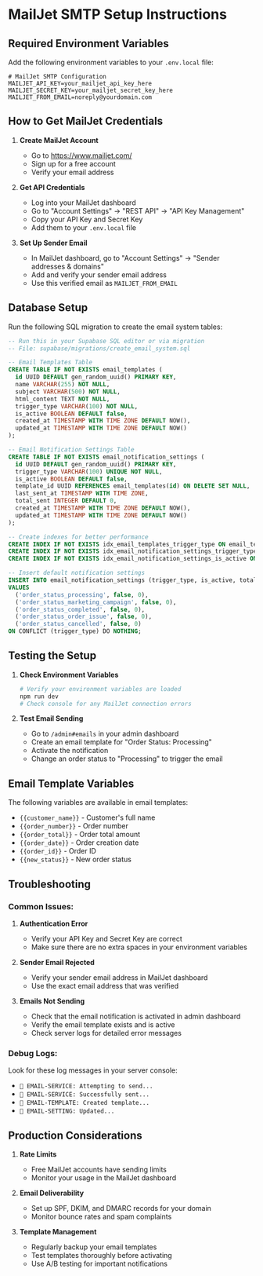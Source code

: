 # MailJet SMTP Setup Instructions

## Required Environment Variables

Add the following environment variables to your `.env.local` file:

```env
# MailJet SMTP Configuration
MAILJET_API_KEY=your_mailjet_api_key_here
MAILJET_SECRET_KEY=your_mailjet_secret_key_here
MAILJET_FROM_EMAIL=noreply@yourdomain.com
```

## How to Get MailJet Credentials

1. **Create MailJet Account**
   - Go to https://www.mailjet.com/
   - Sign up for a free account
   - Verify your email address

2. **Get API Credentials**
   - Log into your MailJet dashboard
   - Go to "Account Settings" → "REST API" → "API Key Management"
   - Copy your API Key and Secret Key
   - Add them to your `.env.local` file

3. **Set Up Sender Email**
   - In MailJet dashboard, go to "Account Settings" → "Sender addresses & domains"
   - Add and verify your sender email address
   - Use this verified email as `MAILJET_FROM_EMAIL`

## Database Setup

Run the following SQL migration to create the email system tables:

```sql
-- Run this in your Supabase SQL editor or via migration
-- File: supabase/migrations/create_email_system.sql

-- Email Templates Table
CREATE TABLE IF NOT EXISTS email_templates (
  id UUID DEFAULT gen_random_uuid() PRIMARY KEY,
  name VARCHAR(255) NOT NULL,
  subject VARCHAR(500) NOT NULL,
  html_content TEXT NOT NULL,
  trigger_type VARCHAR(100) NOT NULL,
  is_active BOOLEAN DEFAULT false,
  created_at TIMESTAMP WITH TIME ZONE DEFAULT NOW(),
  updated_at TIMESTAMP WITH TIME ZONE DEFAULT NOW()
);

-- Email Notification Settings Table
CREATE TABLE IF NOT EXISTS email_notification_settings (
  id UUID DEFAULT gen_random_uuid() PRIMARY KEY,
  trigger_type VARCHAR(100) UNIQUE NOT NULL,
  is_active BOOLEAN DEFAULT false,
  template_id UUID REFERENCES email_templates(id) ON DELETE SET NULL,
  last_sent_at TIMESTAMP WITH TIME ZONE,
  total_sent INTEGER DEFAULT 0,
  created_at TIMESTAMP WITH TIME ZONE DEFAULT NOW(),
  updated_at TIMESTAMP WITH TIME ZONE DEFAULT NOW()
);

-- Create indexes for better performance
CREATE INDEX IF NOT EXISTS idx_email_templates_trigger_type ON email_templates(trigger_type);
CREATE INDEX IF NOT EXISTS idx_email_notification_settings_trigger_type ON email_notification_settings(trigger_type);
CREATE INDEX IF NOT EXISTS idx_email_notification_settings_is_active ON email_notification_settings(is_active);

-- Insert default notification settings
INSERT INTO email_notification_settings (trigger_type, is_active, total_sent)
VALUES 
  ('order_status_processing', false, 0),
  ('order_status_marketing_campaign', false, 0),
  ('order_status_completed', false, 0),
  ('order_status_order_issue', false, 0),
  ('order_status_cancelled', false, 0)
ON CONFLICT (trigger_type) DO NOTHING;
```

## Testing the Setup

1. **Check Environment Variables**
   ```bash
   # Verify your environment variables are loaded
   npm run dev
   # Check console for any MailJet connection errors
   ```

2. **Test Email Sending**
   - Go to `/admin#emails` in your admin dashboard
   - Create an email template for "Order Status: Processing"
   - Activate the notification
   - Change an order status to "Processing" to trigger the email

## Email Template Variables

The following variables are available in email templates:

- `{{customer_name}}` - Customer's full name
- `{{order_number}}` - Order number
- `{{order_total}}` - Order total amount
- `{{order_date}}` - Order creation date
- `{{order_id}}` - Order ID
- `{{new_status}}` - New order status

## Troubleshooting

### Common Issues:

1. **Authentication Error**
   - Verify your API Key and Secret Key are correct
   - Make sure there are no extra spaces in your environment variables

2. **Sender Email Rejected**
   - Verify your sender email address in MailJet dashboard
   - Use the exact email address that was verified

3. **Emails Not Sending**
   - Check that the email notification is activated in admin dashboard
   - Verify the email template exists and is active
   - Check server logs for detailed error messages

### Debug Logs:

Look for these log messages in your server console:
- `📧 EMAIL-SERVICE: Attempting to send...`
- `📧 EMAIL-SERVICE: Successfully sent...`
- `📧 EMAIL-TEMPLATE: Created template...`
- `📧 EMAIL-SETTING: Updated...`

## Production Considerations

1. **Rate Limits**
   - Free MailJet accounts have sending limits
   - Monitor your usage in the MailJet dashboard

2. **Email Deliverability**
   - Set up SPF, DKIM, and DMARC records for your domain
   - Monitor bounce rates and spam complaints

3. **Template Management**
   - Regularly backup your email templates
   - Test templates thoroughly before activating
   - Use A/B testing for important notifications 